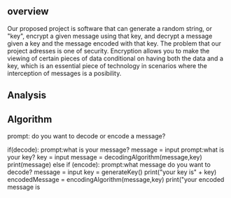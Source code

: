 ## overview
Our proposed project is software that can generate a random string, or "key", encrypt a given message using that key, and decrypt a message given a key and the message encoded with that key.
The problem that our project adresses is one of security. Encryption allows you to make the viewing of certain pieces of data conditional on having both the data and a key, which is an essential piece of technology in scenarios where the interception of messages is a posibility. 
## Analysis
## Algorithm
prompt: do you want to decode or encode a message?

if(decode):
 prompt:what is your message?
 message = input
 prompt:what is your key?
 key = input
 message = decodingAlgorithm(message,key)
 print(message)
else if (encode):
 prompt:what message do you want to decode?
 message = input
 key = generateKey()
 print("your key is" + key)
 encodedMessage = encodingAlgorithm(message,key)
 print("your encoded message is
 
